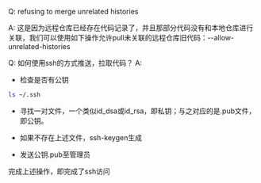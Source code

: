 Q: refusing to merge unrelated histories

A: 这是因为远程仓库已经存在代码记录了，并且那部分代码没有和本地仓库进行关联，我们可以使用如下操作允许pull未关联的远程仓库旧代码：--allow-unrelated-histories


Q: 如何使用ssh的方式推送，拉取代码？
A: 
- 检查是否有公钥
```bash
ls ~/.ssh
```
- 寻找一对文件，一个类似id_dsa或id_rsa，即私钥；与之对应的是.pub文件，即公钥。
- 如果不存在上述文件，ssh-keygen生成

- 发送公钥.pub至管理员

完成上述操作，即完成了ssh访问
